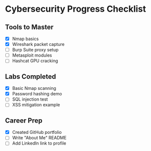 # Cybersecurity Progress Checklist

## Tools to Master
- [x] Nmap basics
- [x] Wireshark packet capture
- [ ] Burp Suite proxy setup
- [ ] Metasploit modules
- [ ] Hashcat GPU cracking

## Labs Completed
- [x] Basic Nmap scanning
- [x] Password hashing demo
- [ ] SQL injection test
- [ ] XSS mitigation example

## Career Prep
- [x] Created GitHub portfolio
- [ ] Write "About Me" README
- [ ] Add LinkedIn link to profile
